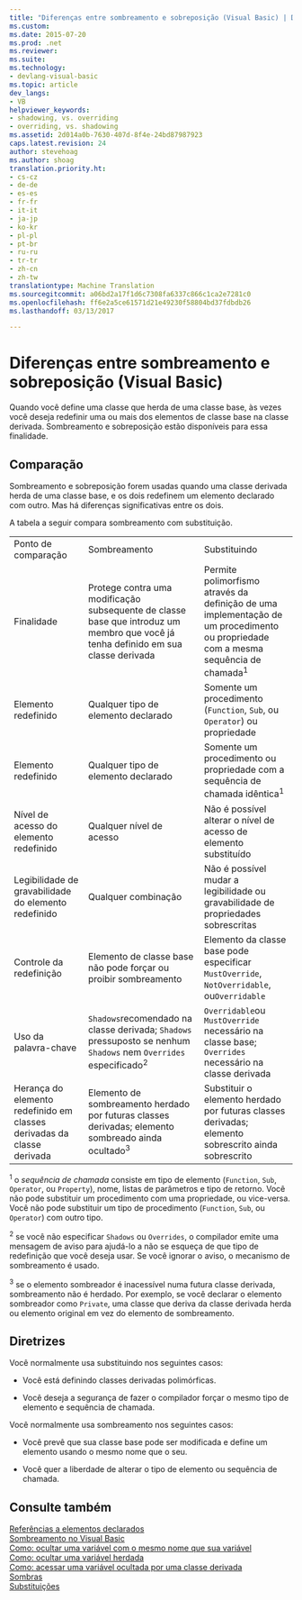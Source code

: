```yaml
---
title: "Diferenças entre sombreamento e sobreposição (Visual Basic) | Documentos do Microsoft"
ms.custom: 
ms.date: 2015-07-20
ms.prod: .net
ms.reviewer: 
ms.suite: 
ms.technology:
- devlang-visual-basic
ms.topic: article
dev_langs:
- VB
helpviewer_keywords:
- shadowing, vs. overriding
- overriding, vs. shadowing
ms.assetid: 2d014a0b-7630-407d-8f4e-24bd87987923
caps.latest.revision: 24
author: stevehoag
ms.author: shoag
translation.priority.ht:
- cs-cz
- de-de
- es-es
- fr-fr
- it-it
- ja-jp
- ko-kr
- pl-pl
- pt-br
- ru-ru
- tr-tr
- zh-cn
- zh-tw
translationtype: Machine Translation
ms.sourcegitcommit: a06bd2a17f1d6c7308fa6337c866c1ca2e7281c0
ms.openlocfilehash: ff6e2a5ce61571d21e49230f58804bd37fdbdb26
ms.lasthandoff: 03/13/2017

---
```

# <a name="differences-between-shadowing-and-overriding-visual-basic"></a>Diferenças entre sombreamento e sobreposição (Visual Basic)
Quando você define uma classe que herda de uma classe base, às vezes você deseja redefinir uma ou mais dos elementos de classe base na classe derivada. Sombreamento e sobreposição estão disponíveis para essa finalidade.  
  
## <a name="comparison"></a>Comparação  
 Sombreamento e sobreposição forem usadas quando uma classe derivada herda de uma classe base, e os dois redefinem um elemento declarado com outro. Mas há diferenças significativas entre os dois.  
  
 A tabela a seguir compara sombreamento com substituição.  
  
||||  
|---|---|---|  
|Ponto de comparação|Sombreamento|Substituindo|  
|Finalidade|Protege contra uma modificação subsequente de classe base que introduz um membro que você já tenha definido em sua classe derivada|Permite polimorfismo através da definição de uma implementação de um procedimento ou propriedade com a mesma sequência de chamada<sup>1</sup>|  
|Elemento redefinido|Qualquer tipo de elemento declarado|Somente um procedimento (`Function`, `Sub`, ou `Operator`) ou propriedade|  
|Elemento redefinido|Qualquer tipo de elemento declarado|Somente um procedimento ou propriedade com a sequência de chamada idêntica<sup>1</sup>|  
|Nível de acesso do elemento redefinido|Qualquer nível de acesso|Não é possível alterar o nível de acesso de elemento substituído|  
|Legibilidade de gravabilidade do elemento redefinido|Qualquer combinação|Não é possível mudar a legibilidade ou gravabilidade de propriedades sobrescritas|  
|Controle da redefinição|Elemento de classe base não pode forçar ou proibir sombreamento|Elemento da classe base pode especificar `MustOverride`, `NotOverridable`, ou`Overridable`|  
|Uso da palavra-chave|`Shadows`recomendado na classe derivada; `Shadows` pressuposto se nenhum `Shadows` nem `Overrides` especificado<sup>2</sup>|`Overridable`ou `MustOverride` necessário na classe base; `Overrides` necessário na classe derivada|  
|Herança do elemento redefinido em classes derivadas da classe derivada|Elemento de sombreamento herdado por futuras classes derivadas; elemento sombreado ainda ocultado<sup>3</sup>|Substituir o elemento herdado por futuras classes derivadas; elemento sobrescrito ainda sobrescrito|  
  
 <sup>1</sup> o *sequência de chamada* consiste em tipo de elemento (`Function`, `Sub`, `Operator`, ou `Property`), nome, listas de parâmetros e tipo de retorno. Você não pode substituir um procedimento com uma propriedade, ou vice-versa. Você não pode substituir um tipo de procedimento (`Function`, `Sub`, ou `Operator`) com outro tipo.  
  
 <sup>2</sup> se você não especificar `Shadows` ou `Overrides`, o compilador emite uma mensagem de aviso para ajudá-lo a não se esqueça de que tipo de redefinição que você deseja usar. Se você ignorar o aviso, o mecanismo de sombreamento é usado.  
  
 <sup>3</sup> se o elemento sombreador é inacessível numa futura classe derivada, sombreamento não é herdado. Por exemplo, se você declarar o elemento sombreador como `Private`, uma classe que deriva da classe derivada herda ou elemento original em vez do elemento de sombreamento.  
  
## <a name="guidelines"></a>Diretrizes  
 Você normalmente usa substituindo nos seguintes casos:  
  
-   Você está definindo classes derivadas polimórficas.  
  
-   Você deseja a segurança de fazer o compilador forçar o mesmo tipo de elemento e sequência de chamada.  
  
 Você normalmente usa sombreamento nos seguintes casos:  
  
-   Você prevê que sua classe base pode ser modificada e define um elemento usando o mesmo nome que o seu.  
  
-   Você quer a liberdade de alterar o tipo de elemento ou sequência de chamada.  
  
## <a name="see-also"></a>Consulte também  
 [Referências a elementos declarados](../../../../visual-basic/programming-guide/language-features/declared-elements/references-to-declared-elements.md)   
 [Sombreamento no Visual Basic](../../../../visual-basic/programming-guide/language-features/declared-elements/shadowing.md)   
 [Como: ocultar uma variável com o mesmo nome que sua variável](../../../../visual-basic/programming-guide/language-features/declared-elements/how-to-hide-a-variable-with-the-same-name-as-your-variable.md)   
 [Como: ocultar uma variável herdada](../../../../visual-basic/programming-guide/language-features/declared-elements/how-to-hide-an-inherited-variable.md)   
 [Como: acessar uma variável ocultada por uma classe derivada](../../../../visual-basic/programming-guide/language-features/declared-elements/how-to-access-a-variable-hidden-by-a-derived-class.md)   
 [Sombras](../../../../visual-basic/language-reference/modifiers/shadows.md)   
 [Substituições](../../../../visual-basic/language-reference/modifiers/overrides.md)
